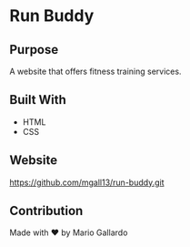 # Run Buddy

## Purpose
A website that offers fitness training services.

## Built With
* HTML
* CSS

## Website
https://github.com/mgall13/run-buddy.git

## Contribution
Made with ❤️ by Mario Gallardo
